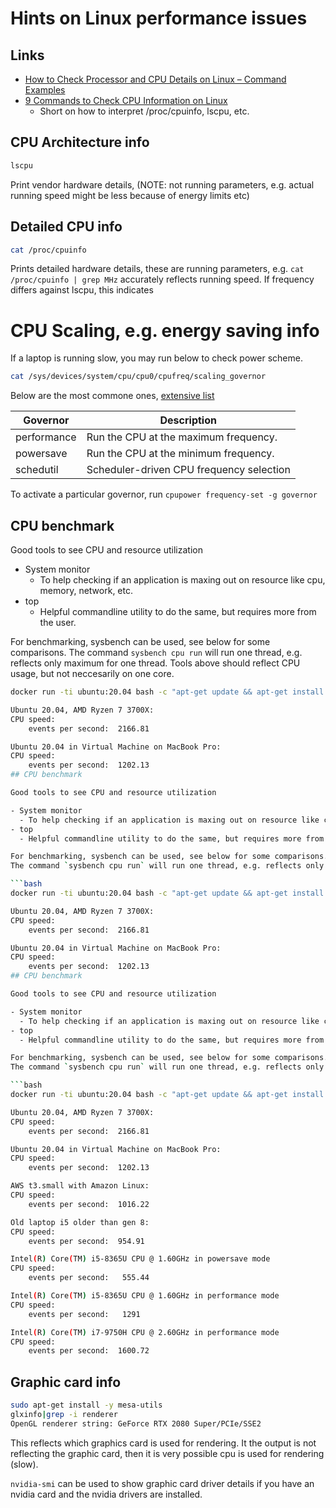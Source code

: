 
# Hints on Linux performance issues

## Links

- [How to Check Processor and CPU Details on Linux – Command Examples](https://www.binarytides.com/linux-check-processor/)
- [9 Commands to Check CPU Information on Linux](https://www.binarytides.com/linux-cpu-information/)
  - Short on how to interpret /proc/cpuinfo, lscpu, etc.

## CPU Architecture info

```bash
lscpu
```

Print vendor hardware details, (NOTE: not running parameters, e.g. actual running speed might be less because of energy limits etc)

## Detailed CPU info

```bash
cat /proc/cpuinfo
```

Prints detailed hardware details, these are running parameters, e.g. `cat /proc/cpuinfo | grep MHz` accurately reflects running speed.
If frequency differs against lscpu, this indicates 

# CPU Scaling, e.g. energy saving info

If a laptop is running slow, you may run below to check power scheme.

```bash
cat /sys/devices/system/cpu/cpu0/cpufreq/scaling_governor
```

Below are the most commone ones, [extensive list](https://wiki.archlinux.org/title/CPU_frequency_scaling#Scaling_governors)

Governor    | Description
------------|---------------------------------------------------
performance | Run the CPU at the maximum frequency.
powersave   | Run the CPU at the minimum frequency.
schedutil   | Scheduler-driven CPU frequency selection

To activate a particular governor, run `cpupower frequency-set -g governor`

## CPU benchmark

Good tools to see CPU and resource utilization

- System monitor
  - To help checking if an application is maxing out on resource like cpu, memory, network, etc.
- top
  - Helpful commandline utility to do the same, but requires more from the user.

For benchmarking, sysbench can be used, see below for some comparisons.
The command `sysbench cpu run` will run one thread, e.g. reflects only maximum for one thread. Tools above should reflect CPU usage, but not neccesarily on one core.

```bash
docker run -ti ubuntu:20.04 bash -c "apt-get update && apt-get install -y sysbench && sysbench cpu run"

Ubuntu 20.04, AMD Ryzen 7 3700X:
CPU speed:
    events per second:  2166.81

Ubuntu 20.04 in Virtual Machine on MacBook Pro:
CPU speed:
    events per second:  1202.13
## CPU benchmark

Good tools to see CPU and resource utilization

- System monitor
  - To help checking if an application is maxing out on resource like cpu, memory, network, etc.
- top
  - Helpful commandline utility to do the same, but requires more from the user.

For benchmarking, sysbench can be used, see below for some comparisons.
The command `sysbench cpu run` will run one thread, e.g. reflects only maximum for one thread. Tools above should reflect CPU usage, but not neccesarily on one core.

```bash
docker run -ti ubuntu:20.04 bash -c "apt-get update && apt-get install -y sysbench && sysbench cpu run"

Ubuntu 20.04, AMD Ryzen 7 3700X:
CPU speed:
    events per second:  2166.81

Ubuntu 20.04 in Virtual Machine on MacBook Pro:
CPU speed:
    events per second:  1202.13
## CPU benchmark

Good tools to see CPU and resource utilization

- System monitor
  - To help checking if an application is maxing out on resource like cpu, memory, network, etc.
- top
  - Helpful commandline utility to do the same, but requires more from the user.

For benchmarking, sysbench can be used, see below for some comparisons.
The command `sysbench cpu run` will run one thread, e.g. reflects only maximum for one thread. Tools above should reflect CPU usage, but not neccesarily on one core.

```bash
docker run -ti ubuntu:20.04 bash -c "apt-get update && apt-get install -y sysbench && sysbench cpu run"

Ubuntu 20.04, AMD Ryzen 7 3700X:
CPU speed:
    events per second:  2166.81

Ubuntu 20.04 in Virtual Machine on MacBook Pro:
CPU speed:
    events per second:  1202.13

AWS t3.small with Amazon Linux:
CPU speed:
    events per second:  1016.22

Old laptop i5 older than gen 8:
CPU speed:
    events per second:  954.91

Intel(R) Core(TM) i5-8365U CPU @ 1.60GHz in powersave mode
CPU speed:
    events per second:   555.44

Intel(R) Core(TM) i5-8365U CPU @ 1.60GHz in performance mode
CPU speed:
    events per second:   1291

Intel(R) Core(TM) i7-9750H CPU @ 2.60GHz in performance mode
CPU speed:
    events per second:  1600.72
```

## Graphic card info

```bash
sudo apt-get install -y mesa-utils
glxinfo|grep -i renderer
OpenGL renderer string: GeForce RTX 2080 Super/PCIe/SSE2
```

This reflects which graphics card is used for rendering. It the output is not reflecting the graphic card, then it is very possible cpu is used for rendering (slow).

`nvidia-smi` can be used to show graphic card driver details if you have an nvidia card and the nvidia drivers are installed.
